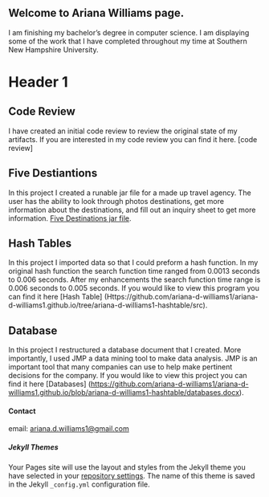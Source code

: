 ## Welcome to Ariana Williams page.

I am finishing my bachelor’s degree in computer science. I am displaying some of the work that I have completed throughout my time at Southern New Hampshire University.

# Header 1

## Code Review
I have created an initial code review to review the original state of my artifacts. If you are interested in my code review you can find it here. [code review]

## Five Destiantions
In this project I created a runable jar file for a made up travel agency. The user has the ability to look through photos destinations, get more information about the destinations, and fill out an inquiry sheet to get more information.
[Five Destinations jar file](https://github.com/ariana-d-williams1/ariana-d-williams1.github.io/blob/main/fiveDestinationsRun.jar).

## Hash Tables
In this project I imported data so that I could preform a hash function. In my original hash function the search function time ranged from 0.0013 seconds to 0.006 seconds. After my enhancements the search function time range is 0.006 seconds to 0.005 seconds. If you would like to view this program you can find it here [Hash Table] (Https://github.com/ariana-d-williams1/ariana-d-williams1.github.io/tree/ariana-d-williams1-hashtable/src).

## Database

In this project I restructured a database document that I created. More importantly, I used JMP a data mining tool to make data analysis. JMP is an important tool that many companies can use to help make pertinent decisions for the company. If you would like to view this project you can find it here [Databases] (https://github.com/ariana-d-williams1/ariana-d-williams1.github.io/blob/ariana-d-williams1-hashtable/databases.docx).


#### Contact

email: ariana.d.williams1@gmail.com

##### Jekyll Themes

Your Pages site will use the layout and styles from the Jekyll theme you have selected in your [repository settings](https://github.com/ariana-d-williams1/ariana-d-williams1.github.io/settings/pages). The name of this theme is saved in the Jekyll `_config.yml` configuration file.

